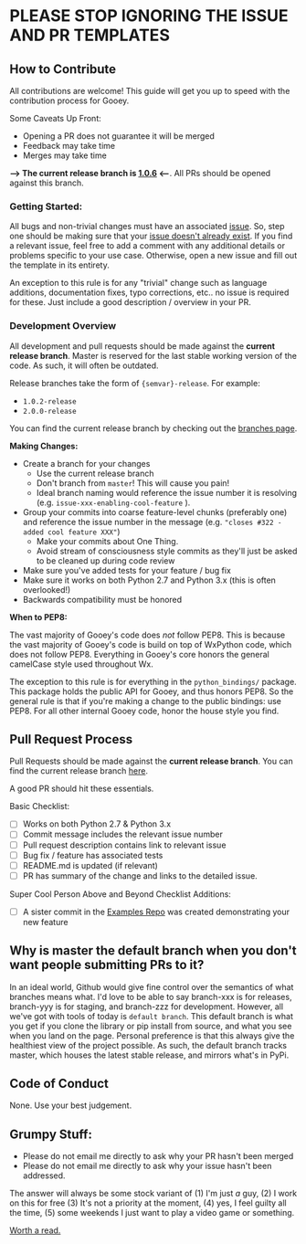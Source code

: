 # PLEASE STOP IGNORING THE ISSUE AND PR TEMPLATES


## How to Contribute 

All contributions are welcome! This guide will get you up to speed with the contribution process for Gooey. 

Some Caveats Up Front: 

* Opening a PR does not guarantee it will be merged 
* Feedback may take time
* Merges may take time 

**--> The current release branch is [1.0.6](https://github.com/chriskiehl/Gooey/tree/1.0.6-release) <--**. All PRs should be opened against this branch. 


### Getting Started: 

All bugs and non-trivial changes must have an associated [issue](https://github.com/chriskiehl/Gooey/issues/new). So, step one should be making sure that your [issue doesn't already exist](https://github.com/chriskiehl/Gooey/issues?utf8=%E2%9C%93&q=is%3Aissue). If you find a relevant issue, feel free to add a comment with any additional details or problems specific to your use case. Otherwise, open a new issue and fill out the template in its entirety. 

An exception to this rule is for any "trivial" change such as language additions, documentation fixes, typo corrections, etc.. no issue is required for these. Just include a good description / overview in your PR. 

  
### Development Overview

All development and pull requests should be made against the **current release branch**. Master is reserved for the last stable working version of the code. As such, it will often be outdated.

Release branches take the form of `{semvar}-release`. For example:

* `1.0.2-release`  
* `2.0.0-release` 

You can find the current release branch by checking out the [branches page](https://github.com/chriskiehl/Gooey/branches). 


**Making Changes:**

* Create a branch for your changes
	* Use the current release branch
	* Don't branch from `master`! This will cause you pain! 
	* Ideal branch naming would reference the issue number it is resolving (e.g. `issue-xxx-enabling-cool-feature` ). 
* Group your commits into coarse feature-level chunks (preferably one) and reference the issue number in the message (e.g. `"closes #322 - added cool feature XXX"`)
	* Make your commits about One Thing. 
	* Avoid stream of consciousness style commits as they'll just be asked to be cleaned up during code review
* Make sure you've added tests for your feature / bug fix
* Make sure it works on both Python 2.7 and Python 3.x (this is often overlooked!) 
* Backwards compatibility must be honored 

**When to PEP8:**

The vast majority of Gooey's code does _not_ follow PEP8. This is because the vast majority of Gooey's code is build on top of WxPython code, which does not follow PEP8. Everything in Gooey's core honors the general camelCase style used throughout Wx. 

The exception to this rule is for everything in the `python_bindings/` package. This package holds the public API for Gooey, and thus honors PEP8. So the general rule is that if you're making a change to the public bindings: use PEP8. For all other internal Gooey code, honor the house style you find. 



## Pull Request Process

Pull Requests should be made against the **current release branch**. You can find the current release branch [here](https://github.com/chriskiehl/Gooey/branches).

A good PR should hit these essentials.

Basic Checklist: 
 - [ ] Works on both Python 2.7 & Python 3.x 
 - [ ] Commit message includes the relevant issue number
 - [ ] Pull request description contains link to relevant issue
 - [ ] Bug fix / feature has associated tests
 - [ ] README.md is updated (if relevant)
 - [ ] PR has summary of the change and links to the detailed issue.  

Super Cool Person Above and Beyond Checklist Additions:
 - [ ] A sister commit in the [Examples Repo](https://github.com/chriskiehl/GooeyExamples) was created demonstrating your new feature 


## Why is master the default branch when you don't want people submitting PRs to it? 

In an ideal world, Github would give fine control over the semantics of what branches means what. I'd love to be able to say branch-xxx is for releases, branch-yyy is for staging, and branch-zzz for development. However, all we've got with tools of today is `default branch`. This default branch is what you get if you clone the library or pip install from source, and what you see when you land on the page. Personal preference is that this always give the healthiest view of the project possible. As such, the default branch tracks master, which houses the latest stable release, and mirrors what's in PyPi. 


## Code of Conduct

None. Use your best judgement. 


## Grumpy Stuff:

* Please do not email me directly to ask why your PR hasn't been merged 
* Please do not email me directly to ask why your issue hasn't been addressed. 

The answer will always be some stock variant of (1) I'm just _a_ guy, (2) I work on this for free (3) It's not a priority at the moment, (4) yes, I feel guilty all the time, (5) some weekends I just want to play a video game or something. 

[Worth a read.](https://gist.github.com/richhickey/1563cddea1002958f96e7ba9519972d9)



